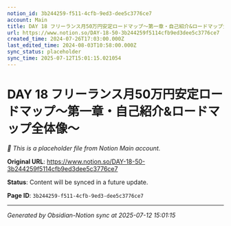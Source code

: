 ```yaml
---
notion_id: 3b244259-f511-4cfb-9ed3-dee5c3776ce7
account: Main
title: DAY 18 フリーランス月50万円安定ロードマップ〜第一章・自己紹介&ロードマップ全体像〜
url: https://www.notion.so/DAY-18-50-3b244259f5114cfb9ed3dee5c3776ce7
created_time: 2024-07-26T17:03:00.000Z
last_edited_time: 2024-08-03T10:58:00.000Z
sync_status: placeholder
sync_time: 2025-07-12T15:01:15.021054
---
```


# DAY 18 フリーランス月50万円安定ロードマップ〜第一章・自己紹介&ロードマップ全体像〜

*🔄 This is a placeholder file from Notion Main account.*

**Original URL**: https://www.notion.so/DAY-18-50-3b244259f5114cfb9ed3dee5c3776ce7

**Status**: Content will be synced in a future update.

**Page ID**: `3b244259-f511-4cfb-9ed3-dee5c3776ce7`

---

*Generated by Obsidian-Notion sync at 2025-07-12 15:01:15*
